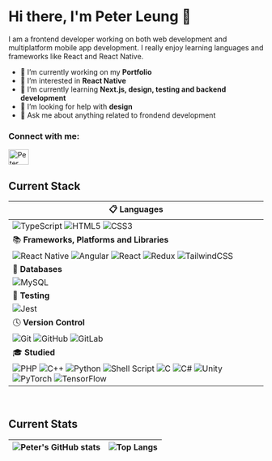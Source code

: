 # Hi there, I'm Peter Leung 👋 

I am a frontend developer working on both web development and multiplatform mobile app development. I really enjoy learning languages and frameworks like React and React Native.

- 🔭 I’m currently working on my **Portfolio**
- 👀 I’m interested in **React Native**
- 🌱 I’m currently learning **Next.js, design, testing and backend development**
- 🤝 I’m looking for help with **design**
- 💬 Ask me about anything related to frondend development

<h3 align="left">Connect with me:</h3>
<p align="left">
<!-- <a href="https://twitter.com/khushboogoel01" target="blank"><img align="center" src="https://cdn.jsdelivr.net/npm/simple-icons@3.0.1/icons/twitter.svg" alt="khushboogoel01" height="30" width="40" /></a> -->
<a href="https://www.linkedin.com/in/peter-leung-kw" target="blank"><img align="center" src="https://simpleicons.org/icons/linkedin.svg" alt="Peter Leung LinkedIn" height="30" width="40" /></a>

<br/>

## Current Stack

| 📋 **Languages** |
| --- |
| ![TypeScript](https://img.shields.io/badge/typescript-%23007ACC.svg?style=for-the-badge&logo=typescript&logoColor=white) ![HTML5](https://img.shields.io/badge/html5-%23E34F26.svg?style=for-the-badge&logo=html5&logoColor=white) ![CSS3](https://img.shields.io/badge/css3-%231572B6.svg?style=for-the-badge&logo=css3&logoColor=white)
| 📚 **Frameworks, Platforms and Libraries** |
| ![React Native](https://img.shields.io/badge/react_native-%2320232a.svg?style=for-the-badge&logo=react&logoColor=%2361DAFB) ![Angular](https://img.shields.io/badge/angular-%23DD0031.svg?style=for-the-badge&logo=angular&logoColor=white) ![React](https://img.shields.io/badge/react-%2320232a.svg?style=for-the-badge&logo=react&logoColor=%2361DAFB) ![Redux](https://img.shields.io/badge/redux-%23593d88.svg?style=for-the-badge&logo=redux&logoColor=white) ![TailwindCSS](https://img.shields.io/badge/tailwindcss-%2338B2AC.svg?style=for-the-badge&logo=tailwind-css&logoColor=white)  |
| 💾 **Databases** |
| ![MySQL](https://img.shields.io/badge/mysql-%2300f.svg?style=for-the-badge&logo=mysql&logoColor=white) |
| 🧪 **Testing** |
| ![Jest](https://img.shields.io/badge/-jest-%23C21325?style=for-the-badge&logo=jest&logoColor=white) |
| 🕓 **Version Control** |
| ![Git](https://img.shields.io/badge/git-%23F05033.svg?style=for-the-badge&logo=git&logoColor=white) ![GitHub](https://img.shields.io/badge/github-%23121011.svg?style=for-the-badge&logo=github&logoColor=white) ![GitLab](https://img.shields.io/badge/gitlab-%23181717.svg?style=for-the-badge&logo=gitlab&logoColor=white)| 
| 🎓 **Studied** |
| ![PHP](https://img.shields.io/badge/php-%23777BB4.svg?style=for-the-badge&logo=php&logoColor=white) ![C++](https://img.shields.io/badge/c++-%2300599C.svg?style=for-the-badge&logo=c%2B%2B&logoColor=white) ![Python](https://img.shields.io/badge/python-3670A0?style=for-the-badge&logo=python&logoColor=ffdd54) ![Shell Script](https://img.shields.io/badge/shell_script-%23121011.svg?style=for-the-badge&logo=gnu-bash&logoColor=white) ![C](https://img.shields.io/badge/c-%2300599C.svg?style=for-the-badge&logo=c&logoColor=white) ![C#](https://img.shields.io/badge/c%23-%23239120.svg?style=for-the-badge&logo=c-sharp&logoColor=white) ![Unity](https://img.shields.io/badge/unity-%23000000.svg?style=for-the-badge&logo=unity&logoColor=white) ![PyTorch](https://img.shields.io/badge/PyTorch-%23EE4C2C.svg?style=for-the-badge&logo=PyTorch&logoColor=white) ![TensorFlow](https://img.shields.io/badge/TensorFlow-%23FF6F00.svg?style=for-the-badge&logo=TensorFlow&logoColor=white)

<br/>

## Current Stats
| ![Peter's GitHub stats](https://github-readme-stats.vercel.app/api?username=peterleungkw&show_icons=true&theme=city_lights) | ![Top Langs](https://github-readme-stats.vercel.app/api/top-langs/?username=peterleungkw&theme=city_lights) 
| :---: | :---: |


<!-- ![PeterLeung's GitHub stats](https://github-readme-stats.vercel.app/api?username=peterleungkw&show_icons=true&theme=cobalt)  -->

